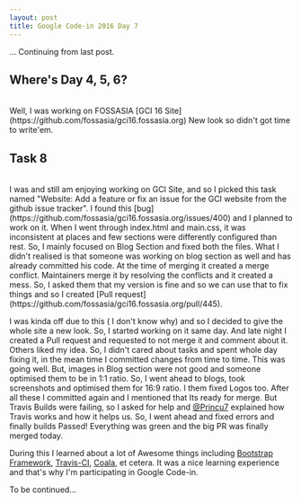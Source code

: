 ```yaml
---
layout: post
title: Google Code-in 2016 Day 7
---
```

... Continuing from last post.

## Where's Day 4, 5, 6?

<br />
Well, I was working on FOSSASIA [GCI 16 Site](https://github.com/fossasia/gci16.fossasia.org) New look so didn't got time to write'em.

## Task 8

<br />
I was and still am enjoying working on GCI Site, and so I picked this task named "Website: Add a feature or fix an issue for the GCI website from the github issue tracker". I found this [bug](https://github.com/fossasia/gci16.fossasia.org/issues/400) and I planned to work on it. When I went through index.html and main.css, it was inconsistent at places and few sections were differently configured than rest. So, I mainly focused on Blog Section and fixed both the files. What I didn't realised is that someone was working on blog section as well and has already committed his code. At the time of merging it created a merge conflict. Maintainers merge it by resolving the conflicts and it created a mess. So, I asked them that my version is fine and so we can use that to fix things and so I created [Pull request](https://github.com/fossasia/gci16.fossasia.org/pull/445).

I was kinda off due to this ( I don't know why) and so I decided to give the whole site a new look. So, I started working on it same day. And late night I created a Pull request and requested to not merge it and comment about it. Others liked my idea. So, I didn't cared about tasks and spent whole day fixing it, in the mean time I committed changes from time to time. This was going well. But, images in Blog section were not good and someone optimised them to be in 1:1 ratio. So, I went ahead to blogs, took screenshots and optimised them for 16:9 ratio. I them fixed Logos too. After all these I committed again and I mentioned that Its ready for merge. But Travis Builds were failing, so I asked for help and [@Princu7](https://github.com/princu7) explained how Travis works and how it helps us. So, I went ahead and fixed errors and finally builds Passed! Everything was green and the big PR was finally merged today.

During this I learned about a lot of Awesome things including [Bootstrap Framework](https://getbootstrap.com/), [Travis-CI](https://travis-ci.org/), [Coala](https://coala.io/), et cetera. It was a nice learning experience and that's why I'm participating in Google Code-in.

To be continued...
